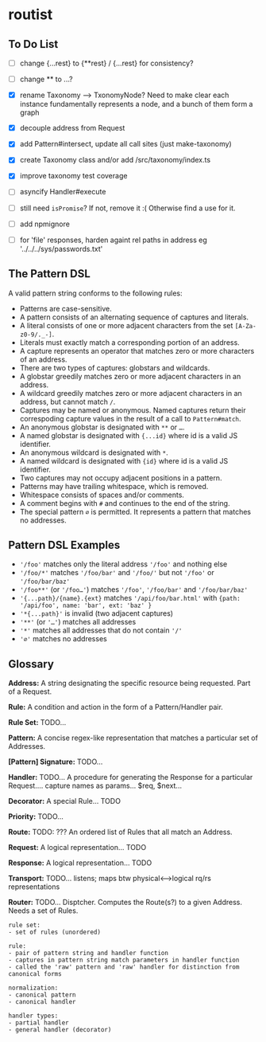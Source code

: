 # routist


## To Do List

- [ ] change {...rest} to {**rest} / {…rest} for consistency?
- [ ] change ** to ...?
- [x] rename Taxonomy --> TxonomyNode? Need to make clear each instance fundamentally represents a node, and a bunch of them form a graph
- [x] decouple address from Request
- [x] add Pattern#intersect, update all call sites (just make-taxonomy)
- [x] create Taxonomy class and/or add /src/taxonomy/index.ts
- [x] improve taxonomy test coverage
- [ ] asyncify Handler#execute
- [ ] still need `isPromise`? If not, remove it :( Otherwise find a use for it.
- [ ] add npmignore
- [ ] for 'file' responses, harden againt rel paths in address eg '../../../sys/passwords.txt'


## The Pattern DSL

A valid pattern string conforms to the following rules:
- Patterns are case-sensitive.
- A pattern consists of an alternating sequence of captures and literals.
- A literal consists of one or more adjacent characters from the set `[A-Za-z0-9/._-]`.
- Literals must exactly match a corresponding portion of an address.
- A capture represents an operator that matches zero or more characters of an address.
- There are two types of captures: globstars and wildcards.
- A globstar greedily matches zero or more adjacent characters in an address.
- A wildcard greedily matches zero or more adjacent characters in an address, but cannot match `/`.
- Captures may be named or anonymous. Named captures return their correspoding capture values in the result of a call to `Pattern#match`.
- An anonymous globstar is designated with `**` or `…`.
- A named globstar is designated with `{...id}` where id is a valid JS identifier.
- An anonymous wildcard is designated with `*`.
- A named wildcard is designated with `{id}` where id is a valid JS identifier.
- Two captures may not occupy adjacent positions in a pattern.
- Patterns may have trailing whitespace, which is removed.
- Whitespace consists of spaces and/or comments.
- A comment begins with `#` and continues to the end of the string.
- The special pattern `∅` is permitted. It represents a pattern that matches no addresses.

## Pattern DSL Examples

- `'/foo'` matches only the literal address `'/foo'` and nothing else
- `'/foo/*'` matches `'/foo/bar'` and `'/foo/'` but not `'/foo'` or `'/foo/bar/baz'`
- `'/foo**'` (or `'/foo…'`) matches `'/foo'`, `'/foo/bar'` and `'/foo/bar/baz'`
- `'{...path}/{name}.{ext}` matches `'/api/foo/bar.html'` with `{path: '/api/foo', name: 'bar', ext: 'baz' }`
- `'*{...path}'` is invalid (two adjacent captures)
- `'**'` (or `'…'`) matches all addresses
- `'*'` matches all addresses that do not contain `'/'`
- `'∅'` matches no addresses


## Glossary

**Address:** A string designating the specific resource being requested. Part of a Request.

**Rule:** A condition and action in the form of a Pattern/Handler pair.

**Rule Set:** TODO...

**Pattern:** A concise regex-like representation that matches a particular set of Addresses.

**[Pattern] Signature:** TODO...

**Handler:** TODO... A procedure for generating the Response for a particular Request.... capture names as params... $req, $next...

**Decorator:** A special Rule... TODO

**Priority:** TODO...

**Route:** TODO: ??? An ordered list of Rules that all match an Address.

**Request:** A logical representation... TODO

**Response:** A logical representation... TODO

**Transport:** TODO... listens; maps btw physical<-->logical rq/rs representations

**Router:** TODO... Disptcher. Computes the Route(s?) to a given Address. Needs a set of Rules.



```
rule set:
- set of rules (unordered)

rule:
- pair of pattern string and handler function
- captures in pattern string match parameters in handler function
- called the 'raw' pattern and 'raw' handler for distinction from canonical forms

normalization:
- canonical pattern
- canonical handler

handler types:
- partial handler
- general handler (decorator)


```
